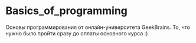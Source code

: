 # Basics_of_programming

Основы программирования от онлайн-университета GeekBrains.
То, что нужно было пройти сразу до оплаты основного курса :)
